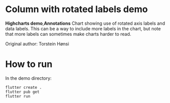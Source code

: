 # Column with rotated labels demo

**Highcharts demo**,**Annotations**
Chart showing use of rotated axis labels and data labels. This can be a
        way to include more labels in the chart, but note that more labels can
        sometimes make charts harder to read.

Original author: Torstein Hønsi

# How to run

In the demo directory:

```
flutter create .
flutter pub get
flutter run
```

